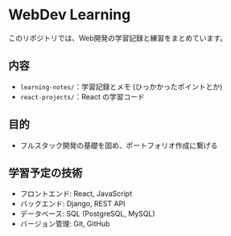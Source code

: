 # WebDev Learning 

このリポジトリでは、Web開発の学習記録と練習をまとめています。

## 内容
- `learning-notes/`：学習記録とメモ (ひっかかったポイントとか)
- `react-projects/`：React の学習コード

## 目的
- フルスタック開発の基礎を固め、ポートフォリオ作成に繋げる

## 学習予定の技術
- フロントエンド: React, JavaScript
- バックエンド: Django, REST API
- データベース: SQL (PostgreSQL, MySQL)
- バージョン管理: Git, GitHub
